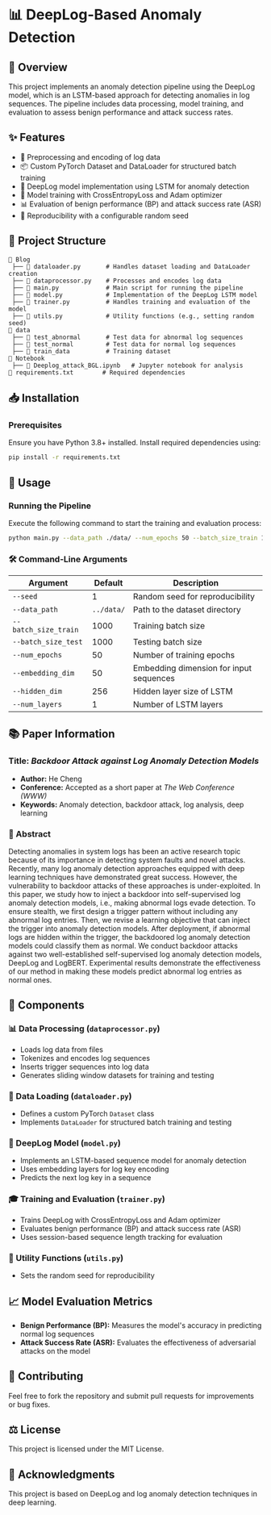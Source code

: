 # 📊 DeepLog-Based Anomaly Detection

## 📝 Overview

This project implements an anomaly detection pipeline using the DeepLog model, which is an LSTM-based approach for detecting anomalies in log sequences. The pipeline includes data processing, model training, and evaluation to assess benign performance and attack success rates.

## ✨ Features

- 📜 Preprocessing and encoding of log data
- 📦 Custom PyTorch Dataset and DataLoader for structured batch training
- 🧠 DeepLog model implementation using LSTM for anomaly detection
- 🎯 Model training with CrossEntropyLoss and Adam optimizer
- 📊 Evaluation of benign performance (BP) and attack success rate (ASR)
- 🔄 Reproducibility with a configurable random seed

## 📁 Project Structure

```
📂 Blog
 ├── 📜 dataloader.py       # Handles dataset loading and DataLoader creation
 ├── 📜 dataprocessor.py    # Processes and encodes log data
 ├── 📜 main.py             # Main script for running the pipeline
 ├── 📜 model.py            # Implementation of the DeepLog LSTM model
 ├── 📜 trainer.py          # Handles training and evaluation of the model
 ├── 📜 utils.py            # Utility functions (e.g., setting random seed)
📂 data
 ├── 📄 test_abnormal       # Test data for abnormal log sequences
 ├── 📄 test_normal         # Test data for normal log sequences
 ├── 📄 train_data          # Training dataset
📂 Notebook
 ├── 📒 Deeplog_attack_BGL.ipynb   # Jupyter notebook for analysis
📄 requirements.txt        # Required dependencies
```

## 📥 Installation

### Prerequisites

Ensure you have Python 3.8+ installed. Install required dependencies using:

```sh
pip install -r requirements.txt
```

## 🚀 Usage

### Running the Pipeline

Execute the following command to start the training and evaluation process:

```sh
python main.py --data_path ./data/ --num_epochs 50 --batch_size_train 1000 --batch_size_test 1000
```

### 🛠 Command-Line Arguments

| Argument             | Default    | Description                             |
| -------------------- | ---------- | --------------------------------------- |
| `--seed`             | 1          | Random seed for reproducibility         |
| `--data_path`        | `../data/` | Path to the dataset directory           |
| `--batch_size_train` | 1000       | Training batch size                     |
| `--batch_size_test`  | 1000       | Testing batch size                      |
| `--num_epochs`       | 50         | Number of training epochs               |
| `--embedding_dim`    | 50         | Embedding dimension for input sequences |
| `--hidden_dim`       | 256        | Hidden layer size of LSTM               |
| `--num_layers`       | 1          | Number of LSTM layers                   |

## 📚 Paper Information

### Title: *Backdoor Attack against Log Anomaly Detection Models*

- **Author:** He Cheng
- **Conference:** Accepted as a short paper at *The Web Conference (WWW)*
- **Keywords:** Anomaly detection, backdoor attack, log analysis, deep learning

### 📖 Abstract

Detecting anomalies in system logs has been an active research topic because of its importance in detecting system faults and novel attacks. Recently, many log anomaly detection approaches equipped with deep learning techniques have demonstrated great success. However, the vulnerability to backdoor attacks of these approaches is under-exploited. In this paper, we study how to inject a backdoor into self-supervised log anomaly detection models, i.e., making abnormal logs evade detection. To ensure stealth, we first design a trigger pattern without including any abnormal log entries. Then, we revise a learning objective that can inject the trigger into anomaly detection models. After deployment, if abnormal logs are hidden within the trigger, the backdoored log anomaly detection models could classify them as normal. We conduct backdoor attacks against two well-established self-supervised log anomaly detection models, DeepLog and LogBERT. Experimental results demonstrate the effectiveness of our method in making these models predict abnormal log entries as normal ones.

## 🔬 Components

### 📊 Data Processing (`dataprocessor.py`)

- Loads log data from files
- Tokenizes and encodes log sequences
- Inserts trigger sequences into log data
- Generates sliding window datasets for training and testing

### 📂 Data Loading (`dataloader.py`)

- Defines a custom PyTorch `Dataset` class
- Implements `DataLoader` for structured batch training and testing

### 🧠 DeepLog Model (`model.py`)

- Implements an LSTM-based sequence model for anomaly detection
- Uses embedding layers for log key encoding
- Predicts the next log key in a sequence

### 🎓 Training and Evaluation (`trainer.py`)

- Trains DeepLog with CrossEntropyLoss and Adam optimizer
- Evaluates benign performance (BP) and attack success rate (ASR)
- Uses session-based sequence length tracking for evaluation

### 🔧 Utility Functions (`utils.py`)

- Sets the random seed for reproducibility

## 📈 Model Evaluation Metrics

- **Benign Performance (BP):** Measures the model's accuracy in predicting normal log sequences
- **Attack Success Rate (ASR):** Evaluates the effectiveness of adversarial attacks on the model

## 🤝 Contributing

Feel free to fork the repository and submit pull requests for improvements or bug fixes.

## ⚖️ License

This project is licensed under the MIT License.

## 🙌 Acknowledgments

This project is based on DeepLog and log anomaly detection techniques in deep learning.
